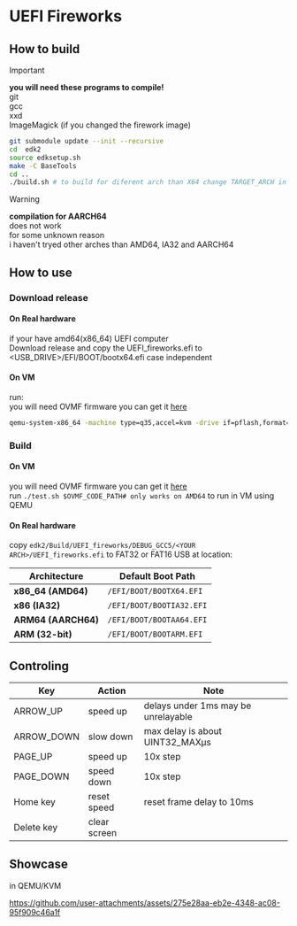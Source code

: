 
# UEFI Fireworks  

## How to build  

> [!IMPORTANT]  
> **you will need these programs to compile!**  
> git  
> gcc  
> xxd   
> ImageMagick (if you changed the firework image)

```bash
git submodule update --init --recursive
cd  edk2
source edksetup.sh
make -C BaseTools
cd ..
./build.sh # to build for diferent arch than X64 change TARGET_ARCH in build.sh
```
> [!WARNING]
> **compilation for AARCH64**  
> does not work  
> for some unknown reason  
> i haven't tryed other arches than AMD64, IA32 and AARCH64
## How to use  

### Download release  

#### On Real hardware  

if your have amd64(x86_64) UEFI computer  
Download release and copy the UEFI_fireworks.efi to <USB_DRIVE>/EFI/BOOT/bootx64.efi case independent  

#### On VM  

run:  
you will need OVMF firmware you can get it [here](https://qemu.weilnetz.de/test/ovmf/usr/share/OVMF/OVMF_CODE_4M.fd)
```bash
qemu-system-x86_64 -machine type=q35,accel=kvm -drive if=pflash,format=raw,readonly=on,file="$OVMF_CODE_PATH" -hda fat:rw:build -boot order=c -smp 4 -s -serial mon:stdio
```  

### Build  

#### On VM  

you will need OVMF firmware you can get it [here](https://qemu.weilnetz.de/test/ovmf/usr/share/OVMF/OVMF_CODE_4M.fd)  
run ```./test.sh $OVMF_CODE_PATH# only works on AMD64``` to run in VM using QEMU  

#### On Real hardware  

copy ```edk2/Build/UEFI_fireworks/DEBUG_GCC5/<YOUR ARCH>/UEFI_fireworks.efi``` to FAT32 or FAT16 USB at location:

| Architecture        | Default Boot Path        |
| ------------------- | ------------------------ |
| **x86_64 (AMD64)**  | `/EFI/BOOT/BOOTX64.EFI`  |
| **x86 (IA32)**      | `/EFI/BOOT/BOOTIA32.EFI` |
| **ARM64 (AARCH64)** | `/EFI/BOOT/BOOTAA64.EFI` |
| **ARM (32-bit)**    | `/EFI/BOOT/BOOTARM.EFI`  |

## Controling  

| Key        | Action       | Note                                |
| ---------- | ------------ | ----------------------------------- |
| ARROW_UP   | speed up     | delays under 1ms may be unrelayable |
| ARROW_DOWN | slow down    | max delay is about UINT32_MAXμs     |
| PAGE_UP    | speed up     | 10x step                            |
| PAGE_DOWN  | speed down   | 10x step                            |
| Home key   | reset speed  | reset frame delay to 10ms           |
| Delete key | clear screen |                                     |


## Showcase  
in QEMU/KVM  

https://github.com/user-attachments/assets/275e28aa-eb2e-4348-ac08-95f909c46a1f
